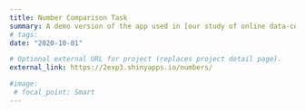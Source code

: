 ```yaml
---
title: Number Comparison Task
summary: A demo version of the app used in [our study of online data-collection](publication/numdist2020/).
# tags:
date: "2020-10-01"

# Optional external URL for project (replaces project detail page).
external_link: https://2exp3.shinyapps.io/numbers/

#image:
 # focal_point: Smart
---
```

